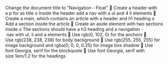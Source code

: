 Change the document title to &quot;Navigation - Float&quot;
 Create a header with a p for as title
o Inside the header add a nav with a ul and 4 li elements
 Create a main, which contains an article with a header and h1 heading
o Add a section inside the article
 Create an aside element with two sections inside
o The sections should have a h3 heading and a navigation - nav with ul, li and a elements
 Use rgb(0, 102, 0) for the anchors
 Use rgb(238, 238, 238) for body background
 Use rgb(255, 255, 255) for image background and rgba(0, 0, 0, 0.25) for image box shadow
 Use font Georgia, serif for the blockquote
 Use font Georgia, serif with size 1em/1.2 for the headings
